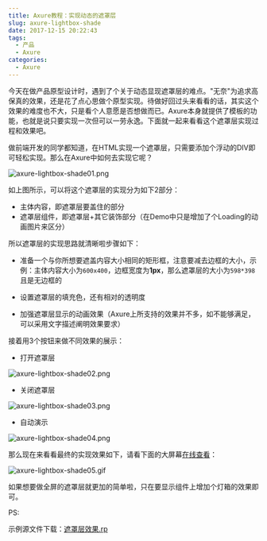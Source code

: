 ```yaml
---
title: Axure教程：实现动态的遮罩层
slug: axure-lightbox-shade
date: 2017-12-15 20:22:43
tags:
  - 产品
  - Axure
categories:
  - Axure
---
```


今天在做产品原型设计时，遇到了个关于动态显现遮罩层的难点。"无奈"为追求高保真的效果，还是花了点心思做个原型实现。待做好回过头来看看的话，其实这个效果的难度也不大，只是看个人意愿是否想做而已。Axure本身就提供了模板的功能，也就是说只要实现一次但可以一劳永逸。下面就一起来看看这个遮罩层实现过程和效果吧。

<!--more-->


做前端开发的同学都知道，在HTML实现一个遮罩层，只需要添加个浮动的DIV即可轻松实现。那么在Axure中如何去实现它呢？

![axure-lightbox-shade01.png](http://myblog.lisenhui.cn/2017/12-15-axure-lightbox-shade01.png-alias)

如上图所示，可以将这个遮罩层的实现分为如下2部分：

- 主体内容，即遮罩层要盖住的部分
- 遮罩层组件，即遮罩层+其它装饰部分（在Demo中只是增加了个Loading的动画图片来区分）

所以遮罩层的实现思路就清晰啦步骤如下：

- 准备一个与你所想要遮盖内容大小相同的矩形框，注意要减去边框的大小，示例：主体内容大小为`600x400`，边框宽度为**1px**，那么遮罩层的大小为`598*398`且是无边框的

- 设置遮罩层的填充色，还有相对的透明度

- 加强遮罩层显示的动画效果（Axure上所支持的效果并不多，如不能够满足，可以采用文字描述阐明效果要求）

接着用3个按钮来做不同效果的展示：

- 打开遮罩层

![axure-lightbox-shade02.png](http://myblog.lisenhui.cn/2017/12-15-axure-lightbox-shade02.png-alias)

- 关闭遮罩层

![axure-lightbox-shade03.png](http://myblog.lisenhui.cn/2017/12-15-axure-lightbox-shade03.png-alias)

-  自动演示

![axure-lightbox-shade04.png](http://myblog.lisenhui.cn/2017/12-15-axure-lightbox-shade04.png-alias)

那么现在来看看最终的实现效果如下，请看下面的大屏幕[在线查看](https://7m9t2k.axshare.com/)：

![axure-lightbox-shade05.gif](http://myblog.lisenhui.cn/2017/12-15-axure-lightbox-shade05.gif-alias)


如果想要做全屏的遮罩层就更加的简单啦，只在要显示组件上增加个灯箱的效果即可。

PS:

示例源文件下载：[遮罩层效果.rp](https://download.csdn.net/download/lisenhui_19/10535345)

